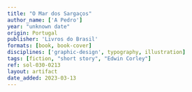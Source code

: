 ```yaml
---
title: "O Mar dos Sargaços"
author_name: ['A Pedro']
year: "unknown date"
origin: Portugal
publisher: 'Livros do Brasil'
formats: [book, book-cover]
disciplines: ['graphic-design', typography, illustration]
tags: [fiction, "short story", "Edwin Corley"]
ref: sol-030-0213
layout: artifact
date_added: 2023-03-13
---
```


